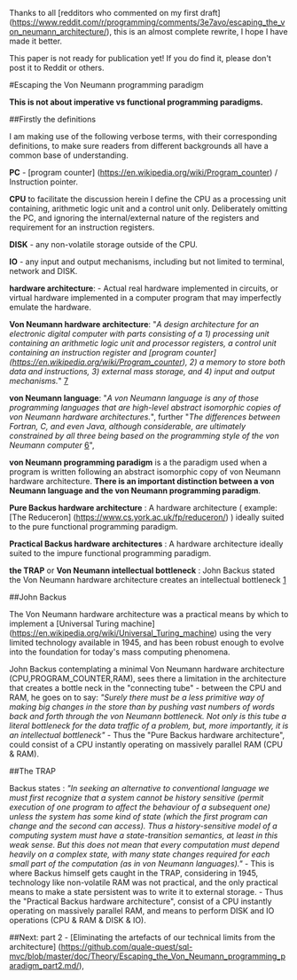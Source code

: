 Thanks to all [redditors who commented on my first draft] (https://www.reddit.com/r/programming/comments/3e7avo/escaping_the_von_neumann_architecture/), this is an almost complete rewrite, I hope I have made it better.

This paper is not ready for publication yet! If you do find it, please don't post it to Reddit or others.

#Escaping the Von Neumann programming paradigm

**This is not about imperative vs functional programming paradigms.**

##Firstly the definitions

I am making use of the following verbose terms, with their corresponding definitions, to make sure readers from different backgrounds all have a common base of understanding.

**PC** - [program counter] (https://en.wikipedia.org/wiki/Program_counter) / Instruction pointer.

**CPU**  to facilitate the discussion herein I define the CPU as a  processing unit containing, arithmetic logic unit and a control unit only. Deliberately omitting the PC, and ignoring the internal/external nature of the registers and requirement for an instruction registers.

**DISK** - any non-volatile storage outside of the CPU.

**IO** - any input and output mechanisms, including but not limited to terminal, network and DISK.

**hardware architecture**: - Actual real hardware implemented in circuits, or virtual hardware implemented in a computer program that may imperfectly emulate the hardware.

**Von Neumann hardware architecture**: "*A design architecture for an electronic digital computer with parts consisting of a 1) processing unit containing an arithmetic logic unit and processor registers, a control unit containing an instruction register and [program counter] (https://en.wikipedia.org/wiki/Program_counter), 2) a memory to store both data and instructions, 3) external mass storage, and 4) input and output mechanisms.*" [7] 

**von Neumann language**: "*A von Neumann language is any of those programming languages that are high-level abstract isomorphic copies of von Neumann hardware architectures.*", further "*The differences between Fortran, C, and even Java, although considerable, are ultimately constrained by all three being based on the programming style of the von Neumann computer* [6]",

**von Neumann programming paradigm** is a the paradigm used when a program is written following an abstract isomorphic copy of von Neumann hardware architecture. **There is an important distinction between a von Neumann language and the von Neumann programming paradigm**.

**Pure Backus hardware architecture** : A hardware architecture ( example: [The Reduceron] (https://www.cs.york.ac.uk/fp/reduceron/) ) ideally suited to the pure functional programming paradigm.

**Practical Backus hardware architectures** : A hardware architecture ideally suited to the impure functional programming paradigm.

**the TRAP** or **Von Neumann intellectual bottleneck** : John Backus stated the Von Neumann hardware architecture creates an intellectual bottleneck [1]

##John Backus

The Von Neumann hardware architecture was a practical means by which to implement a [Universal Turing machine] (https://en.wikipedia.org/wiki/Universal_Turing_machine) using the very limited technology available in 1945, and  has been robust enough to evolve into the foundation for today's mass computing phenomena.

John Backus contemplating a minimal Von Neumann hardware architecture (CPU,PROGRAM_COUNTER,RAM), sees there a limitation in the architecture that creates a bottle neck in the "connecting tube" - between the CPU and RAM, he goes on to say: *"Surely there must be a less primitive way of making big changes in the store than by pushing vast numbers of words back and forth through the von Neumann bottleneck. Not only is this tube a literal bottleneck for the data traffic of a problem, but, more importantly, it is an intellectual bottleneck"* - Thus the "Pure Backus hardware architecture", could consist of a CPU instantly operating on massively parallel RAM  (CPU & RAM).

##The TRAP

Backus states : *"In seeking an alternative to conventional language we must first recognize that a system cannot be history sensitive (permit execution of one program to affect the behaviour of a subsequent one) unless the system has some kind of state (which the first program can change and the second can access). Thus a history-sensitive model of a computing system must have a state-transition semantics, at least in this weak sense. But this does not mean that every computation must depend heavily on a complex state, with many state changes required for each small part of the computation (as in von Neumann languages)."* - This is where Backus himself gets caught in the TRAP, considering in 1945, technology like non-volatile RAM was not practical, and the only practical means to make a state persistent was to write it to external storage. - Thus the "Practical Backus hardware architecture", consist of a CPU instantly operating on massively parallel RAM, and means to perform DISK and IO operations (CPU & RAM & DISK & IO).


##Next: part 2 - [Eliminating the artefacts of our technical limits from the architecture] (https://github.com/quale-quest/sql-mvc/blob/master/doc/Theory/Escaping_the_Von_Neumann_programming_paradigm_part2.md/),


[1]: https://web.stanford.edu/class/cs242/readings/backus.pdf "Can Programming Be Liberated from the Von Neumann Style?"
[2]: http://ieeexplore.ieee.org/xpl/articleDetails.jsp?reload=true&arnumber=4063250
[3]: https://en.wikipedia.org/wiki/Content-addressable_memory
[4]: http://thoughts.davisjeff.com/2011/09/25/sql-the-successful-cousin-of-haskell/
[5]: https://en.wikibooks.org/wiki/Haskell/Simple_input_and_output
[6]: https://en.wikipedia.org/wiki/Von_Neumann_programming_languages
[7]: https://en.wikipedia.org/wiki/Von_Neumann_architecture

